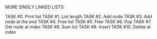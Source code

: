 MORE SINGLY LINKED LISTS

TASK #0. Print list
TASK #1. List length
TASK #2. Add node
TASK #3. Add node at the end
TASK #4. Free list
TASK #5. Free
TASK #6. Pop
TASK #7. Get node at index
TASK #8. Sum list
TASK #9. Insert
TASK #10. Delete at index